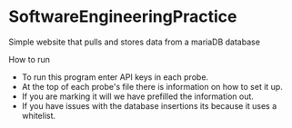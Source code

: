 # SoftwareEngineeringPractice
Simple website that pulls and stores data from a mariaDB database

How to run
- To run this program enter API keys in each probe.
- At the top of each probe's file there is information on how to set it up.
- If you are marking it will we have prefilled the information out.
- If you have issues with the database insertions its because it uses a whitelist.